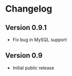 Changelog
=========


Version 0.9.1
-----------

- Fix bug in MySQL support



Version 0.9
-----------

- Initial public release
